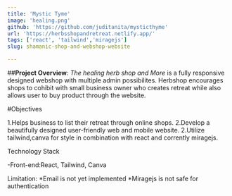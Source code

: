 ```yaml
---
title: 'Mystic Tyme'
image: 'healing.png'
github: 'https://github.com/juditanita/mysticthyme'
url: 'https://herbsshopandretreat.netlify.app/'
tags: ['react', 'tailwind','miragejs']
slug: shamanic-shop-and-webshop-website

---
```

##**Project Overview**:
*The healing herb shop and More* is a fully responsive designed webshop with multiple admin possibilites. Herbshop encourages shops  to cohibit with small business owner who creates retreat while also allows user to buy product through the website.


#Objectives

1.Helps business to list their retreat through online shops.
2.Develop a beautifully designed user-friendly web and mobile website.
2.Utilize tailwind,canva for style in combination with react and corrently miragejs.

Technology Stack

-Front-end:React, Tailwind, Canva


Limitation:
*Email is not yet implemented
*Miragejs is not safe for authentication